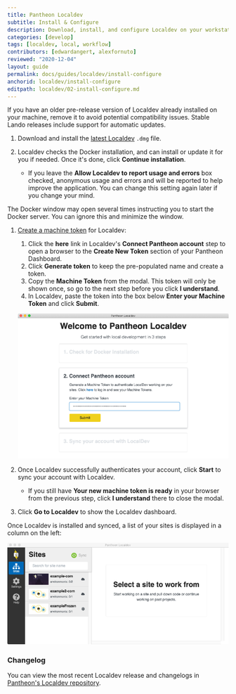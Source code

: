 ```yaml
---
title: Pantheon Localdev
subtitle: Install & Configure
description: Download, install, and configure Localdev on your workstation.
categories: [develop]
tags: [localdev, local, workflow]
contributors: [edwardangert, alexfornuto]
reviewed: "2020-12-04"
layout: guide
permalink: docs/guides/localdev/install-configure
anchorid: localdev/install-configure
editpath: localdev/02-install-configure.md
---
```


If you have an older pre-release version of Localdev already installed on your machine, remove it to avoid potential compatibility issues. Stable Lando releases include support for automatic updates.

1. Download and install the [latest Localdev](https://pantheon-localdev.s3.amazonaws.com/localdev-stable.dmg) `.dmg` file.

1. Localdev checks the Docker installation, and can install or update it for you if needed. Once it's done, click **Continue installation**.

    - If you leave the **Allow Localdev to report usage and errors** box checked, anonymous usage and errors and will be reported to help improve the application. You can change this setting again later if you change your mind.

  The Docker window may open several times instructing you to start the Docker server. You can ignore this and minimize the window.

1. [Create a machine token](/machine-tokens/#create-a-machine-token) for Localdev:

    1. Click the **here** link in Localdev's **Connect Pantheon account** step to open a browser to the **Create New Token** section of your Pantheon Dashboard.
    1. Click **Generate token** to keep the pre-populated name and create a token.
    1. Copy the **Machine Token** from the modal. This token will only be shown once, so go to the next step before you click **I understand**.
    1. In Localdev, paste the token into the box below **Enter your Machine Token** and click **Submit**.

      ![Connect a Pantheon Account with a Machine Token](../../../images/localdev/localdev-install-connect-account.png)

1. Once Localdev successfully authenticates your account, click **Start** to sync your account with Localdev.

    - If you still have **Your new machine token is ready** in your browser from the previous step, click **I understand** there to close the modal.

1. Click **Go to Localdev** to show the Localdev dashboard.

Once Localdev is installed and synced, a list of your sites is displayed in a column on the left:

![Localdev's dashboard shows a list of sites](../../../images/localdev/localdev-dashboard.png)

### Changelog

You can view the most recent Localdev release and changelogs in [Pantheon's Localdev repository](https://github.com/pantheon-systems/localdev/releases).

